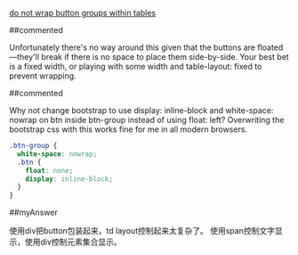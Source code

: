 [do not wrap button groups within tables](https://github.com/twbs/bootstrap/issues/9939)


##commented 

Unfortunately there's no way around this given that the buttons are floated—they'll break if there is
no space to place them side-by-side. Your best bet is a fixed width, or playing with some width and 
table-layout: fixed to prevent wrapping.


##commented 


Why not change bootstrap to use display: inline-block and white-space: nowrap on btn inside btn-group
instead of using float: left? Overwriting the bootstrap css with this works fine for me in all modern browsers.

```css
.btn-group {
  white-space: nowrap;
  .btn {
    float: none;
    display: inline-block;
  }
}
```


##myAnswer

使用div把button包装起来，td layout控制起来太复杂了。
使用span控制文字显示，使用div控制元素集合显示。

